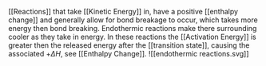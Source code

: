 [[Reactions]] that take [[Kinetic Energy]] in, have a positive [[enthalpy change]] and generally allow for bond breakage to occur, which takes more energy then bond breaking. Endothermic reactions make there surrounding cooler as they take in energy.  In these reactions the [[Activation Energy]] is greater then the released energy after the [[transition state]], causing the associated $+\Delta H$, see [[Enthalpy Change]].
![[endothermic reactions.svg]]